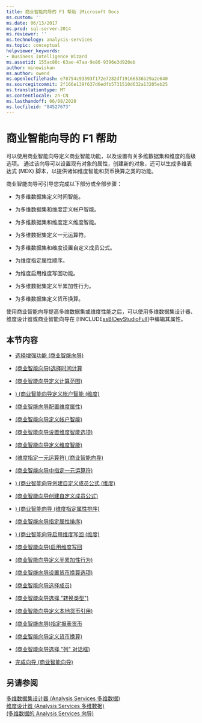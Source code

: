 ```yaml
---
title: 商业智能向导的 F1 帮助 |Microsoft Docs
ms.custom: ''
ms.date: 06/13/2017
ms.prod: sql-server-2014
ms.reviewer: ''
ms.technology: analysis-services
ms.topic: conceptual
helpviewer_keywords:
- Business Intelligence Wizard
ms.assetid: 155ac80c-63ae-47aa-9e86-9396e3d920eb
author: minewiskan
ms.author: owend
ms.openlocfilehash: e78754c93393f172e7282df19166536b29a2e640
ms.sourcegitcommit: 2f166e139f637d6edfb5731510d632a13205eb25
ms.translationtype: MT
ms.contentlocale: zh-CN
ms.lasthandoff: 06/08/2020
ms.locfileid: "84527673"
---
```

# <a name="business-intelligence-wizard-f1-help"></a>商业智能向导的 F1 帮助
  可以使用商业智能向导定义商业智能功能，以及设置有关多维数据集和维度的高级选项。 通过该向导可以设置现有对象的属性，创建新的对象，还可以生成多维表达式 (MDX) 脚本，以提供诸如维度智能和货币换算之类的功能。  
  
 商业智能向导可引导您完成以下部分或全部步骤：  
  
-   为多维数据集定义时间智能。  
  
-   为多维数据集和维度定义帐户智能。  
  
-   为多维数据集和维度定义维度智能。  
  
-   为多维数据集定义一元运算符。  
  
-   为多维数据集和维度设置自定义成员公式。  
  
-   为维度指定属性顺序。  
  
-   为维度启用维度写回功能。  
  
-   为多维数据集定义半累加性行为。  
  
-   为多维数据集定义货币换算。  
  
 使用商业智能向导提高多维数据集或维度性能之后，可以使用多维数据集设计器、维度设计器或商业智能向导在 [!INCLUDE[ssBIDevStudioFull](../includes/ssbidevstudiofull-md.md)]中编辑其属性。  
  
## <a name="in-this-section"></a>本节内容  
  
-   [选择增强功能 &#40;商业智能向导&#41;](choose-enhancement-business-intelligence-wizard.md)  
  
-   [&#40;商业智能向导&#41;选择时间计算](choose-time-calculations-business-intelligence-wizard.md)  
  
-   [&#40;商业智能向导定义计算范围&#41;](define-scope-of-calculations-business-intelligence-wizard.md)  
  
-   [&#41; &#40;商业智能向导定义帐户智能 &#40;维度&#41;](define-account-intelligence-dimension-business-intelligence-wizard.md)  
  
-   [&#40;商业智能向导配置维度属性&#41;](configure-dimension-attributes-business-intelligence-wizard.md)  
  
-   [&#40;商业智能向导定义帐户智能&#41;](define-account-intelligence-business-intelligence-wizard.md)  
  
-   [&#40;商业智能向导设置维度智能选项&#41;](set-dimension-intelligence-options-business-intelligence-wizard.md)  
  
-   [&#40;商业智能向导定义维度智能&#41;](define-dimension-intelligence-business-intelligence-wizard.md)  
  
-   [&#40;维度指定一元运算符&#41; &#40;商业智能向导&#41;](specify-a-unary-operator-dimension-business-intelligence-wizard.md)  
  
-   [&#40;商业智能向导中指定一元运算符&#41;](specify-a-unary-operator-business-intelligence-wizard.md)  
  
-   [&#41; &#40;商业智能向导创建自定义成员公式 &#40;维度&#41;](create-a-custom-member-formula-dimension-business-intelligence-wizard.md)  
  
-   [&#40;商业智能向导创建自定义成员公式&#41;](create-a-custom-member-formula-business-intelligence-wizard.md)  
  
-   [&#41; &#40;商业智能向导 &#40;维度指定属性排序&#41;](specify-attribute-ordering-dimension-business-intelligence-wizard.md)  
  
-   [&#40;商业智能向导指定属性排序&#41;](specify-attribute-ordering-business-intelligence-wizard.md)  
  
-   [&#41; &#40;商业智能向导启用维度写回 &#40;维度&#41;](enable-dimension-writeback-dimension-business-intelligence-wizard.md)  
  
-   [&#40;商业智能向导&#41;启用维度写回](enable-dimension-writeback-business-intelligence-wizard.md)  
  
-   [&#40;商业智能向导定义半累加性行为&#41;](define-semiadditive-behavior-business-intelligence-wizard.md)  
  
-   [&#40;商业智能向导设置货币换算选项&#41;](set-currency-conversion-options-business-intelligence-wizard.md)  
  
-   [&#40;商业智能向导选择成员&#41;](select-members-business-intelligence-wizard.md)  
  
-   [&#40;商业智能向导选择 "转换类型"&#41;](select-conversion-type-business-intelligence-wizard.md)  
  
-   [&#40;商业智能向导定义本地货币引用&#41;](define-local-currency-reference-business-intelligence-wizard.md)  
  
-   [&#40;商业智能向导&#41;指定报表货币](specify-reporting-currencies-business-intelligence-wizard.md)  
  
-   [&#40;商业智能向导定义货币换算&#41;](define-currency-conversion-business-intelligence-wizard.md)  
  
-   [&#40;商业智能向导选择 "列" 对话框&#41;](select-a-column-dialog-box-business-intelligence-wizard.md)  
  
-   [完成向导 &#40;商业智能向导&#41;](completing-the-wizard-business-intelligence-wizard.md)  
  
## <a name="see-also"></a>另请参阅  
 [多维数据集设计器 &#40;Analysis Services 多维数据&#41;](cube-designer-analysis-services-multidimensional-data.md)   
 [维度设计器 &#40;Analysis Services 多维数据&#41;](dimension-designer-analysis-services-multidimensional-data.md)   
 [&#40;多维数据的 Analysis Services 向导&#41;](analysis-services-wizards-multidimensional-data.md)  
  
  
